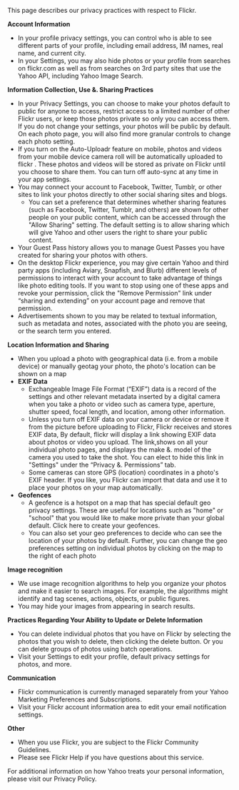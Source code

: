 This page describes our privacy practices with respect to Flickr.

**Account Information**

*   In your profile privacy settings, you can control who is able to see different parts of your profile, including email address, IM names, real name, and current city.
*   In your Settings, you may also hide photos or your profile from searches on flickr.com as well as from searches on 3rd party sites that use the Yahoo API, including Yahoo Image Search.

**Information Collection, Use &. Sharing Practices**

*   In your Privacy Settings, you can choose to make your photos default to public for anyone to access, restrict access to a limited number of other Flickr users, or keep those photos private so only you can access them. If you do not change your settings, your photos will be public by default. On each photo page, you will also find more granular controls to change each photo setting.
*   If you turn on the Auto-Uploadr feature on mobile, photos and videos from your mobile device camera roll will be automatically uploaded to flickr . These photos and videos will be stored as private on Flickr until you choose to share them. You can turn off auto-sync at any time in your app settings.
*   You may connect your account to Facebook, Twitter, Tumblr, or other sites to link your photos directly to other social sharing sites and blogs.
    *   You can set a preference that determines whether sharing features (such as Facebook, Twitter, Tumblr, and others) are shown for other people on your public content, which can be accessed through the "Allow Sharing" setting. The default setting is to allow sharing which will give Yahoo and other users the right to share your public content.
*   Your Guest Pass history allows you to manage Guest Passes you have created for sharing your photos with others.
*   On the desktop Flickr experience, you may give certain Yahoo and third party apps (including Aviary, Snapfish, and Blurb) different levels of permissions to interact with your account to take advantage of things like photo editing tools. If you want to stop using one of these apps and revoke your permission, click the "Remove Permission" link under “sharing and extending” on your account page and remove that permission.
*   Advertisements shown to you may be related to textual information, such as metadata and notes, associated with the photo you are seeing, or the search term you entered.

**Location Information and Sharing**

*   When you upload a photo with geographical data (i.e. from a mobile device) or manually geotag your photo, the photo's location can be shown on a map
*   **EXIF Data**
    *   Exchangeable Image File Format (“EXIF”) data is a record of the settings and other relevant metadata inserted by a digital camera when you take a photo or video such as camera type, aperture, shutter speed, focal length, and location, among other information.
    *   Unless you turn off EXIF data on your camera or device or remove it from the picture before uploading to Flickr, Flickr receives and stores EXIF data, By default, flickr will display a link showing EXIF data about photos or video you upload. The link,shows on all your individual photo pages, and displays the make &. model of the camera you used to take the shot. You can elect to hide this link in "Settings" under the “Privacy &. Permissions” tab.
    *   Some cameras can store GPS (location) coordinates in a photo's EXIF header. If you like, you Flickr can import that data and use it to place your photos on your map automatically.
*   **Geofences**
    *   A geofence is a hotspot on a map that has special default geo privacy settings. These are useful for locations such as "home" or "school" that you would like to make more private than your global default. Click here to create your geofences.
    *   You can also set your geo preferences to decide who can see the location of your photos by default. Further, you can change the geo preferences setting on individual photos by clicking on the map to the right of each photo

**Image recognition**

*   We use image recognition algorithms to help you organize your photos and make it easier to search images. For example, the algorithms might identify and tag scenes, actions, objects, or public figures.
*   You may hide your images from appearing in search results.

**Practices Regarding Your Ability to Update or Delete Information**

*   You can delete individual photos that you have on Flickr by selecting the photos that you wish to delete, then clicking the delete button. Or you can delete groups of photos using batch operations.
*   Visit your Settings to edit your profile, default privacy settings for photos, and more.

**Communication**

*   Flickr communication is currently managed separately from your Yahoo Marketing Preferences and Subscriptions.
*   Visit your Flickr account information area to edit your email notification settings.

**Other**

*   When you use Flickr, you are subject to the Flickr Community Guidelines.
*   Please see Flickr Help if you have questions about this service.

For additional information on how Yahoo treats your personal information, please visit our Privacy Policy.